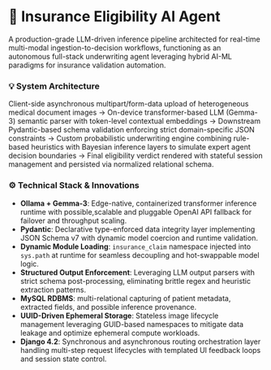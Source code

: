 # 🧠 Insurance Eligibility AI Agent

A production-grade LLM-driven inference pipeline architected for real-time multi-modal ingestion-to-decision workflows, functioning as an autonomous full-stack underwriting agent leveraging hybrid AI-ML paradigms for insurance validation automation.

### 💡 System Architecture

Client-side asynchronous multipart/form-data upload of heterogeneous medical document images → On-device transformer-based LLM (Gemma-3) semantic parser with token-level contextual embeddings → Downstream Pydantic-based schema validation enforcing strict domain-specific JSON constraints → Custom probabilistic underwriting engine combining rule-based heuristics with Bayesian inference layers to simulate expert agent decision boundaries → Final eligibility verdict rendered with stateful session management and persisted via normalized relational schema.

### ⚙️ Technical Stack & Innovations

- **Ollama + Gemma-3**: Edge-native, containerized transformer inference runtime with possible,scalable and pluggable OpenAI API fallback for failover and throughput scaling.
- **Pydantic**: Declarative type-enforced data integrity layer implementing JSON Schema v7 with dynamic model coercion and runtime validation.
- **Dynamic Module Loading**: `insurance_claim` namespace injected into `sys.path` at runtime for seamless decoupling and hot-swappable model logic.
- **Structured Output Enforcement**: Leveraging LLM output parsers with strict schema post-processing, eliminating brittle regex and heuristic extraction patterns.
- **MySQL RDBMS**: multi-relational capturing of patient metadata, extracted fields, and possible inference provenance.
- **UUID-Driven Ephemeral Storage**: Stateless image lifecycle management leveraging GUID-based namespaces to mitigate data leakage and optimize ephemeral compute workloads.
- **Django 4.2**: Synchronous and asynchronous routing orchestration layer handling multi-step request lifecycles with templated UI feedback loops and session state control.
